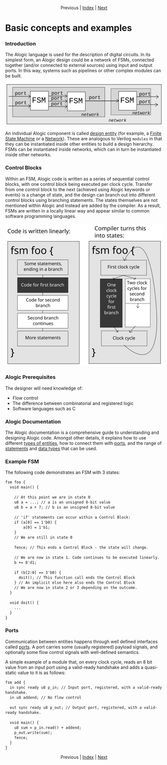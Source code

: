 <p align="center">
Previous |
<a href="index.md">Index</a> |
<a href="compilation.md">Next</a>
</p>

# Basic concepts and examples 

### Introduction

The Alogic language is used for the description of digital circuits. In its
simplest form, an Alogic design could be a network of FSMs, connected
together (and/or connected to external sources) using input and output ports. In
this way, systems such as pipelines or other complex modules can be built.

![intro](intro.svg)

An individual Alogic component is called [design entity](entities.md) (for
example, a [Finite State Machine](fsms.md) or a [Network](networks.md)). These
are analogous to Verilog `modules` in that they can be instantiated inside other
entities to build a design hierarchy. FSMs can be instantiated inside networks,
which can in turn be instantiated inside other networks.

### Control Blocks

Within an FSM, Alogic code is written as a series of sequential control blocks,
with one control block being executed per clock cycle. Transfer from one control
block to the next (achieved using Alogic keywords or events) is a change of
state, and the design can branch out into different control blocks using
branching statements. The states themselves are not mentioned within Alogic and
instead are added by the compiler. As a result, FSMs are written in a locally
linear way and appear similar to common software programming languages.

![control-blocks](control-block.svg)

### Alogic Prerequisites

The designer will need knowledge of:
- Flow control
- The difference between combinatorial and registered logic
- Software languages such as C

### Alogic Documentation

The Alogic documentation is a comprehensive guide to understanding and designing
Alogic code. Amongst other details, it explains how to use different [types of
entities](entities.md), how to connect them with [ports](ports.md), and the
range of [statements](statements.md) and [data types](types.md) that can be
used.

### Example FSM

The following code demonstrates an FSM with 3 states:

```
fsm foo {
  void main() {
  
    // At this point we are in state 0
    u8 a = ...; // a is an unsigned 8-bit value
    u8 b = a + 7; // b is an unsigned 8-bit value
    
    // 'if' statements can occur within a Control Block:
    if (a[0] == 1'b0) {
        a[0] = 1'b1;
    }
    // We are still in state 0
    
    fence; // This ends a Control Block - the state will change.
    
    // We are now in state 1. Code continues to be executed linearly.
    b += 8'd1;
    
    if (b[2:0] == 3'b0) {
      doit(); // This function call ends the Control Block
    } // An implicit else here also ends the Control Block
    // We are now in state 2 or 3 depending on the outcome.
  }

  void doit() {
    ...
  }
}
```

### Ports

Communication between entities happens through well defined interfaces called
[ports](ports.md). A port carries some (usually registered) payload signals,
and optionally some flow control signals with well-defined semantics.

A simple example of a module that, on every clock cycle, reads an 8 bit value
from an input port using a valid-ready handshake and adds a quasi-static value
to it is as follows:

```
fsm add {
  in sync ready u8 p_in; // Input port, registered, with a valid-ready handshake.
  in u8 addend; // No flow control

  out sync ready u8 p_out; // Output port, registered, with a valid-ready handshake.

  void main() {
    u8 sum = p_in.read() + addend;
    p_out.write(sum);
    fence;
  }
}
```

<p align="center">
Previous |
<a href="index.md">Index</a> |
<a href="compilation.md">Next</a>
</p>
